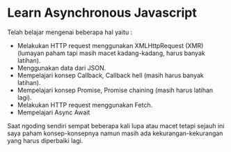 # Learn Asynchronous Javascript

Telah belajar mengenai beberapa hal yaitu :
- Melakukan HTTP request menggunakan XMLHttpRequest (XMR) (lumayan paham tapi masih macet kadang-kadang, harus banyak latihan).
- Menggunakan data dari JSON.
- Mempelajari konsep Callback, Callback hell (masih harus banyak latihan).
- Mempelajari konsep Promise, Promise chaining (masih harus latihan lagi).
- Melakukan HTTP request menggunakan Fetch.
- Mempelajari Async Await

Saat ngoding sendiri sempat beberapa kali lupa atau macet 
tetapi sejauh ini saya paham konsep-konsepnya namun masih ada kekurangan-kekurangan yang harus diperbaiki lagi.
